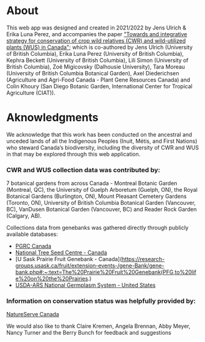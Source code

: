 # About
This web app was designed and created in 2021/2022 by Jens Ulrich & Erika Luna Perez, and accompanies the paper ["Towards and integrative strategy for conservation of crop wild relatives (CWR) and wild-utilized plants (WUS) in Canada"](); which is co-authored by Jens Ulrich (University of British Columbia), Erika Luna Perez (University of British Columbia), Kephra Beckett (University of British Columbia), Lili Simon (University of British Columbia), Zoë Migicovsky (Dalhousie University), Tara Moreau (University of British Columbia Botanical Garden), Axel Diederichsen (Agriculture and Agri-Food Canada - Plant Gene Resources Canada) and Colin Khoury (San Diego Botanic Garden, International Center for Tropical Agriculture (CIAT)).

# Aknowledgments

We acknowledge that this work has been conducted on the ancestral and unceded lands of all the Indigenous Peoples (Inuit, Métis, and First Nations) who steward Canada’s biodiversity, including the diversity of CWR and WUS in that may be explored through this web application. 

### CWR and WUS collection data was contributed by: 
7 botanical gardens from across Canada - Montreal Botanic Garden (Montreal, QC), the University of Guelph Arboretum (Guelph, ON), the Royal Botanical Gardens (Burlington, ON), Mount Pleasant Cemetery Gardens (Toronto, ON), University of British Columbia Botanical Garden (Vancouver, BC), VanDusen Botanical Garden (Vancouver, BC) and Reader Rock Garden (Calgary, AB).

Collections data from genebanks was gathered directly through publicly available databases: 
* [PGRC Canada](https://pgrc-rpc.agr.gc.ca/gringlobal/landing)
* [National Tree Seed Centre - Canada](https://www.nrcan.gc.ca/science-and-data/research-centres-and-labs/forestry-research-centres/atlantic-forestry-centre/national-tree-seed-centre/13449)
* [U Sask Prairie Fruit Genebank - Canada](https://research-groups.usask.ca/fruit/extension-events-/gene-Bank/gene-bank.php#:~:text=The%20Prairie%20Fruit%20Genebank(PFG,to%20life%20on%20the%20Prairies.)
* [USDA-ARS National Germplasm System - United States](https://npgsweb.ars-grin.gov/gringlobal/taxon/taxonomysearchcwr)

### Information on conservation status was helpfully provided by:
[NatureServe Canada](https://www.natureserve.org/)

We would also like to thank Claire Kremen, Angela Brennan, Abby Meyer, Nancy Turner and the Berry Bunch for feedback and suggestions